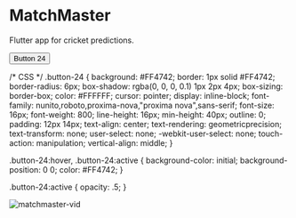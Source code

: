 # MatchMaster
 Flutter app for cricket predictions. 

 <!-- HTML !-->
<a href=""><button class="button-24" role="button">Button 24</button></a>

/* CSS */
.button-24 {
  background: #FF4742;
  border: 1px solid #FF4742;
  border-radius: 6px;
  box-shadow: rgba(0, 0, 0, 0.1) 1px 2px 4px;
  box-sizing: border-box;
  color: #FFFFFF;
  cursor: pointer;
  display: inline-block;
  font-family: nunito,roboto,proxima-nova,"proxima nova",sans-serif;
  font-size: 16px;
  font-weight: 800;
  line-height: 16px;
  min-height: 40px;
  outline: 0;
  padding: 12px 14px;
  text-align: center;
  text-rendering: geometricprecision;
  text-transform: none;
  user-select: none;
  -webkit-user-select: none;
  touch-action: manipulation;
  vertical-align: middle;
}

.button-24:hover,
.button-24:active {
  background-color: initial;
  background-position: 0 0;
  color: #FF4742;
}

.button-24:active {
  opacity: .5;
}
 
 ![matchmaster-vid](https://github.com/chiragferwani/MatchMaster/assets/99381741/1d3d6550-cb54-43cd-a62e-bfd0c4fefb00)


